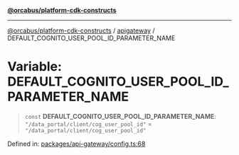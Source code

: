 [**@orcabus/platform-cdk-constructs**](../../../../README.md)

***

[@orcabus/platform-cdk-constructs](../../../../README.md) / [apigateway](../README.md) / DEFAULT\_COGNITO\_USER\_POOL\_ID\_PARAMETER\_NAME

# Variable: DEFAULT\_COGNITO\_USER\_POOL\_ID\_PARAMETER\_NAME

> `const` **DEFAULT\_COGNITO\_USER\_POOL\_ID\_PARAMETER\_NAME**: `"/data_portal/client/cog_user_pool_id"` = `"/data_portal/client/cog_user_pool_id"`

Defined in: [packages/api-gateway/config.ts:68](https://github.com/OrcaBus/platform-cdk-constructs/blob/main/packages/api-gateway/config.ts#L68)

